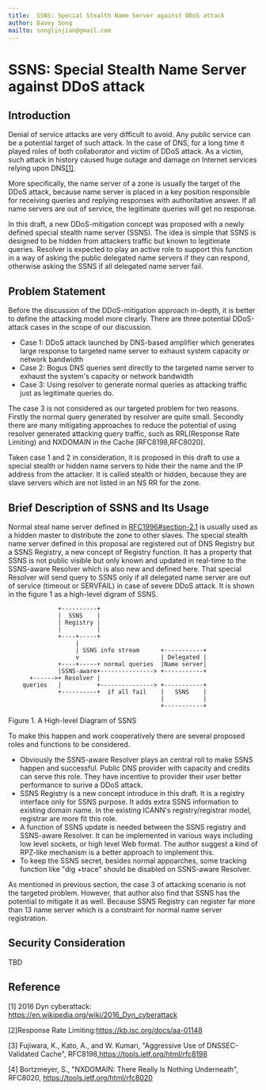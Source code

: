 ```yaml
---
title:  SSNS: Special Stealth Name Server against DDoS attack
author: Davey Song
mailto: songlinjian@gmail.com
---
```


# SSNS: Special Stealth Name Server against DDoS attack

## Introduction 

Denial of service attacks are very difficult to avoid. Any public service can be a potential target of such attack. In the case of DNS, for a long time it played roles of both collaborator and victim of DDoS attack. As a victim, such attack in history caused huge outage and damage on Internet services relying upon DNS[[1]](https://en.wikipedia.org/wiki/2016_Dyn_cyberattack). 

More specifically, the name server of a zone is usually the target of the DDoS attack, because name server is placed in a key position responsible for receiving queries and replying responses with authoritative answer. If all name servers are out of service, the legitimate queries will get no response.

In this draft, a new DDoS-mitigation concept was proposed with a newly defined special stealth name server (SSNS). The idea is simple that SSNS is designed to be hidden from attackers traffic but known to legitimate queries. Resolver is expected to play an active role to support this function in a way of asking the public delegated name servers if they can respond, otherwise asking the SSNS if all delegated name server fail.

## Problem Statement

Before the discussion of the DDoS-mitigation approach in-depth, it is better to define the attacking model more clearly. There are three potential DDoS-attack cases in the scope of our discussion. 

* Case 1: DDoS attack launched by DNS-based amplifier which generates large response to targeted name server to exhaust system capacity or network bandwidth   
* Case 2: Bogus DNS queries sent directly to the targeted name server to exhaust the system's capacity or network bandwidth
* Case 3: Using resolver to generate normal queries as attacking traffic just as legitimate queries do. 

The case 3 is not considered as our targeted problem for two reasons. Firstly the normal query generated by resolver are quite small. Secondly there are many mitigating approaches to reduce the potential of using resolver generated attacking query traffic, such as RRL(Response Rate Limiting) and NXDOMAIN in the Cache [RFC8198,RFC8020].

Taken case 1 and 2 in consideration, it is proposed in this draft to use a special stealth or hidden name servers to hide their the name and the IP address from the attacker. It is called stealth or hidden, because they are slave servers which are not listed in an NS RR for the zone.

## Brief Description of SSNS and Its Usage

Normal steal name server defined in [RFC1996#section-2.1](https://tools.ietf.org/html/rfc1996#section-2.1) is usually used as a hidden master to distribute the zone to other slaves. The special stealth name server defined in this proposal are registered out of DNS Registry but a SSNS Registry, a new concept of Registry function. It has a property that SSNS is not public visible but only known and updated in real-time to the SSNS-aware Resolver which is also new and defined here. That special Resolver will send query to SSNS only if all delegated name server are out of service (timeout or SERVFAIL) in case of severe DDoS attack. It is shown in the figure 1 as a high-level digram of SSNS.

                  +----------+
                  |  SSNS    |
                  | Registry |
                  |          |
                  +----+-----+
                       |
                       | SSNS info stream      +-----------+
                       v                       | Delegated |
                  +----+-----+ normal queries  |Name server|
                  |SSNS-aware+---------------> +-----------+
          +------>+ Resolver |
        queries   |          +---------------> +-----------+
                  +----------+  if all fail    |   SSNS    |
                                               |           |
                                               +-----------+

Figure 1. A High-level Diagram of SSNS

To make this happen and work cooperatively there are several proposed roles and functions to be considered.

* Obviously the SSNS-aware Resolver plays an central roll to make SSNS happen and successful. Public DNS provider with capacity and credits can serve this role. They have incentive to provider their user better performance to surive a DDoS attack.
* SSNS Registry is a new concept introduce in this draft. It is a registry interface only for SSNS purpose. It adds extra SSNS information to existing domain name. In the existing ICANN's registry/registrar model, registrar are more fit this role.
* A function of SSNS update is needed between the SSNS registry and SSNS-aware Resolver. It can be implemented in various ways including low level sockets, or high level Web format. The author suggest a kind of RPZ-like mechanism is a better approach to implement this.
* To keep the SSNS secret, besides normal appoarches, some tracking function like "dig +trace" should be disabled on SSNS-aware Resolver. 

As mentioned in previous section, the case 3 of attacking scenario is not the targeted problem. However, that author also find that SSNS has the potential to mitigate it as well. Because SSNS Registry can register far more than 13 name server which is a constraint for normal name server registration.

## Security Consideration

TBD

## Reference

[1] 2016 Dyn cyberattack: https://en.wikipedia.org/wiki/2016_Dyn_cyberattack

[2]Response Rate Limiting:https://kb.isc.org/docs/aa-01148

[3] Fujiwara, K., Kato, A., and W. Kumari, "Aggressive Use of DNSSEC-Validated Cache", RFC8198,<https://tools.ietf.org/html/rfc8198>

[4] Bortzmeyer, S., "NXDOMAIN: There Really Is Nothing Underneath", RFC8020, <https://tools.ietf.org/html/rfc8020>
